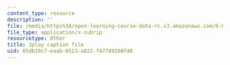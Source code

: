 ```yaml
---
content_type: resource
description: ''
file: /media/https%3A/open-learning-course-data-rc.s3.amazonaws.com/6-858-computer-systems-security-fall-2014/05db19c7eaab0523a822f47749200f48_bA3xCpYLA34.srt
file_type: application/x-subrip
resourcetype: Other
title: 3play caption file
uid: 05db19c7-eaab-0523-a822-f47749200f48
---
```

